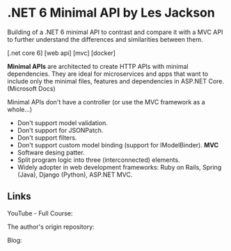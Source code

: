 # .NET 6 Minimal API by Les Jackson

Building of a .NET 6 minimal API to contrast and compare it with a MVC API to further understand the differences and similarities between them.

[.net core 6] [web api] [mvc] [docker]

**Minimal APIs** are architected to create HTTP APIs with minimal dependencies. They are ideal for microservices and apps that want to include only the minimal files, features and dependencies in ASP.NET Core. 
(Microsoft Docs)

Minimal APIs don't have a controller (or use the MVC framework as a whole...)
- Don't support model validation.
- Don't support for JSONPatch.
- Don't support filters.
- Don't support custom model binding (support for IModelBinder).
**MVC**
- Software desing patter.
- Split program logic into three (interconnected) elements.
- Widely adopter in web development frameworks: Ruby on Rails, Spring (Java), Django (Python), ASP.NET MVC.





## Links

YouTube - Full Course: 

The author's origin repository: 

Blog: 

